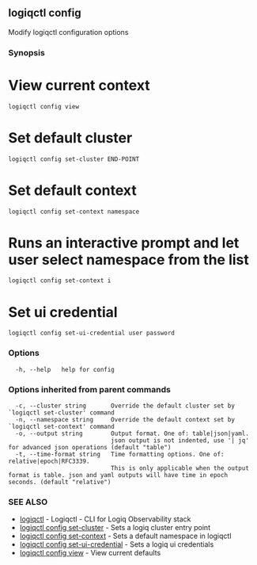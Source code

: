 ## logiqctl config

Modify logiqctl configuration options

### Synopsis


# View current context
	logiqctl config view

# Set default cluster
	logiqctl config set-cluster END-POINT

# Set default context
	logiqctl config set-context namespace

# Runs an interactive prompt and let user select namespace from the list
	logiqctl config set-context i

# Set ui credential
	logiqctl config set-ui-credential user password


### Options

```
  -h, --help   help for config
```

### Options inherited from parent commands

```
  -c, --cluster string       Override the default cluster set by `logiqctl set-cluster' command
  -n, --namespace string     Override the default context set by `logiqctl set-context' command
  -o, --output string        Output format. One of: table|json|yaml. 
                             json output is not indented, use '| jq' for advanced json operations (default "table")
  -t, --time-format string   Time formatting options. One of: relative|epoch|RFC3339. 
                             This is only applicable when the output format is table. json and yaml outputs will have time in epoch seconds. (default "relative")
```

### SEE ALSO

* [logiqctl](logiqctl.md)	 - Logiqctl - CLI for Logiq Observability stack
* [logiqctl config set-cluster](logiqctl_config_set-cluster.md)	 - Sets a logiq cluster entry point
* [logiqctl config set-context](logiqctl_config_set-context.md)	 - Sets a default namespace in logiqctl
* [logiqctl config set-ui-credential](logiqctl_config_set-ui-credential.md)	 - Sets a logiq ui credentials
* [logiqctl config view](logiqctl_config_view.md)	 - View current defaults

